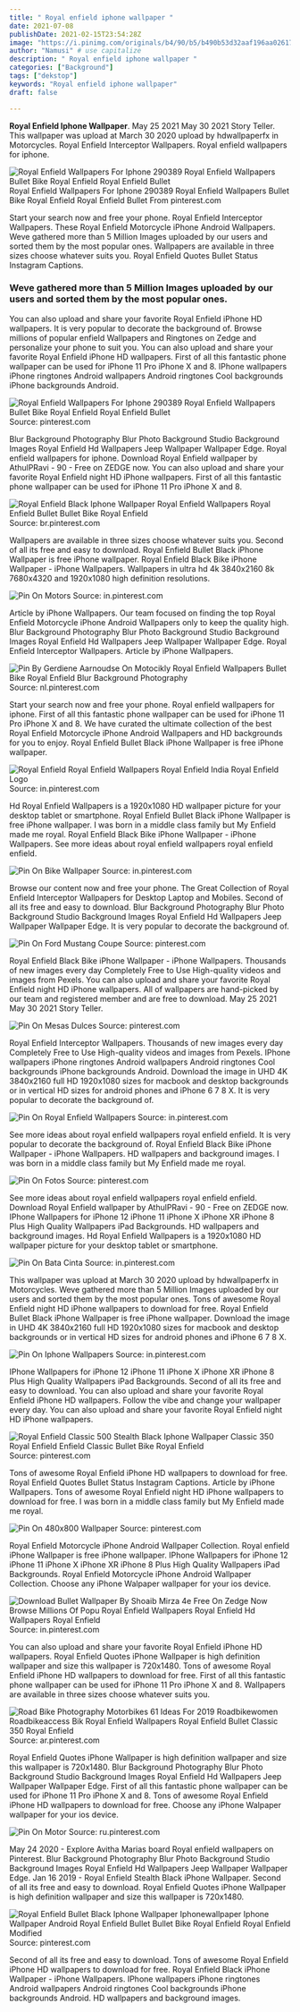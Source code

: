 ```yaml
---
title: " Royal enfield iphone wallpaper "
date: 2021-07-08
publishDate: 2021-02-15T23:54:28Z
image: "https://i.pinimg.com/originals/b4/90/b5/b490b53d32aaf196aa02617d52cbe4bf.jpg"
author: "Namusi" # use capitalize
description: " Royal enfield iphone wallpaper "
categories: ["Background"]
tags: ["dekstop"]
keywords: "Royal enfield iphone wallpaper"
draft: false

---
```



**Royal Enfield Iphone Wallpaper**. May 25 2021 May 30 2021 Story Teller. This wallpaper was upload at March 30 2020 upload by hdwallpaperfx in Motorcycles. Royal Enfield Interceptor Wallpapers. Royal enfield wallpapers for iphone.

![Royal Enfield Wallpapers For Iphone 290389 Royal Enfield Wallpapers Bullet Bike Royal Enfield Royal Enfield Bullet](https://i.pinimg.com/originals/1b/de/96/1bde9634480a727d38c0ce8e847e64e2.jpg "Royal Enfield Wallpapers For Iphone 290389 Royal Enfield Wallpapers Bullet Bike Royal Enfield Royal Enfield Bullet")
Royal Enfield Wallpapers For Iphone 290389 Royal Enfield Wallpapers Bullet Bike Royal Enfield Royal Enfield Bullet From pinterest.com


Start your search now and free your phone. Royal Enfield Interceptor Wallpapers. These Royal Enfield Motorcycle iPhone Android Wallpapers. Weve gathered more than 5 Million Images uploaded by our users and sorted them by the most popular ones. Wallpapers are available in three sizes choose whatever suits you. Royal Enfield Quotes Bullet Status Instagram Captions.

### Weve gathered more than 5 Million Images uploaded by our users and sorted them by the most popular ones.

You can also upload and share your favorite Royal Enfield iPhone HD wallpapers. It is very popular to decorate the background of. Browse millions of popular enfield Wallpapers and Ringtones on Zedge and personalize your phone to suit you. You can also upload and share your favorite Royal Enfield iPhone HD wallpapers. First of all this fantastic phone wallpaper can be used for iPhone 11 Pro iPhone X and 8. IPhone wallpapers iPhone ringtones Android wallpapers Android ringtones Cool backgrounds iPhone backgrounds Android.


![Royal Enfield Wallpapers For Iphone 290389 Royal Enfield Wallpapers Bullet Bike Royal Enfield Royal Enfield Bullet](https://i.pinimg.com/originals/1b/de/96/1bde9634480a727d38c0ce8e847e64e2.jpg "Royal Enfield Wallpapers For Iphone 290389 Royal Enfield Wallpapers Bullet Bike Royal Enfield Royal Enfield Bullet")
Source: pinterest.com

Blur Background Photography Blur Photo Background Studio Background Images Royal Enfield Hd Wallpapers Jeep Wallpaper Wallpaper Edge. Royal enfield wallpapers for iphone. Download Royal Enfield wallpaper by AthulPRavi - 90 - Free on ZEDGE now. You can also upload and share your favorite Royal Enfield night HD iPhone wallpapers. First of all this fantastic phone wallpaper can be used for iPhone 11 Pro iPhone X and 8.

![Royal Enfield Black Iphone Wallpaper Royal Enfield Wallpapers Royal Enfield Bullet Bullet Bike Royal Enfield](https://i.pinimg.com/originals/64/a4/5f/64a45f75f96102bd53c0d6579d637114.jpg "Royal Enfield Black Iphone Wallpaper Royal Enfield Wallpapers Royal Enfield Bullet Bullet Bike Royal Enfield")
Source: br.pinterest.com

Wallpapers are available in three sizes choose whatever suits you. Second of all its free and easy to download. Royal Enfield Bullet Black iPhone Wallpaper is free iPhone wallpaper. Royal Enfield Black Bike iPhone Wallpaper - iPhone Wallpapers. Wallpapers in ultra hd 4k 3840x2160 8k 7680x4320 and 1920x1080 high definition resolutions.

![Pin On Motors](https://i.pinimg.com/736x/bf/a0/1f/bfa01f9d33f5d2c15152c583b353e30a.jpg "Pin On Motors")
Source: in.pinterest.com

Article by iPhone Wallpapers. Our team focused on finding the top Royal Enfield Motorcycle iPhone Android Wallpapers only to keep the quality high. Blur Background Photography Blur Photo Background Studio Background Images Royal Enfield Hd Wallpapers Jeep Wallpaper Wallpaper Edge. Royal Enfield Interceptor Wallpapers. Article by iPhone Wallpapers.

![Pin By Gerdiene Aarnoudse On Motocikly Royal Enfield Wallpapers Bullet Bike Royal Enfield Blur Background Photography](https://i.pinimg.com/originals/80/0d/17/800d178b7108af15118e7e01f3147d32.jpg "Pin By Gerdiene Aarnoudse On Motocikly Royal Enfield Wallpapers Bullet Bike Royal Enfield Blur Background Photography")
Source: nl.pinterest.com

Start your search now and free your phone. Royal enfield wallpapers for iphone. First of all this fantastic phone wallpaper can be used for iPhone 11 Pro iPhone X and 8. We have curated the ultimate collection of the best Royal Enfield Motorcycle iPhone Android Wallpapers and HD backgrounds for you to enjoy. Royal Enfield Bullet Black iPhone Wallpaper is free iPhone wallpaper.

![Royal Enfield Royal Enfield Wallpapers Royal Enfield India Royal Enfield Logo](https://i.pinimg.com/originals/71/1d/90/711d905c2564fc5337d4bb11c3a9d3c8.jpg "Royal Enfield Royal Enfield Wallpapers Royal Enfield India Royal Enfield Logo")
Source: in.pinterest.com

Hd Royal Enfield Wallpapers is a 1920x1080 HD wallpaper picture for your desktop tablet or smartphone. Royal Enfield Bullet Black iPhone Wallpaper is free iPhone wallpaper. I was born in a middle class family but My Enfield made me royal. Royal Enfield Black Bike iPhone Wallpaper - iPhone Wallpapers. See more ideas about royal enfield wallpapers royal enfield enfield.

![Pin On Bike Wallpaper](https://i.pinimg.com/originals/ec/00/98/ec0098d513729e658aaff9a3d8873542.jpg "Pin On Bike Wallpaper")
Source: in.pinterest.com

Browse our content now and free your phone. The Great Collection of Royal Enfield Interceptor Wallpapers for Desktop Laptop and Mobiles. Second of all its free and easy to download. Blur Background Photography Blur Photo Background Studio Background Images Royal Enfield Hd Wallpapers Jeep Wallpaper Wallpaper Edge. It is very popular to decorate the background of.

![Pin On Ford Mustang Coupe](https://i.pinimg.com/originals/a3/3c/f7/a33cf749fad937286dc34cb021aa77ad.jpg "Pin On Ford Mustang Coupe")
Source: pinterest.com

Royal Enfield Black Bike iPhone Wallpaper - iPhone Wallpapers. Thousands of new images every day Completely Free to Use High-quality videos and images from Pexels. You can also upload and share your favorite Royal Enfield night HD iPhone wallpapers. All of wallpapers are hand-picked by our team and registered member and are free to download. May 25 2021 May 30 2021 Story Teller.

![Pin On Mesas Dulces](https://i.pinimg.com/originals/82/51/91/8251917149a4113f2922b13a93dcb49a.jpg "Pin On Mesas Dulces")
Source: pinterest.com

Royal Enfield Interceptor Wallpapers. Thousands of new images every day Completely Free to Use High-quality videos and images from Pexels. IPhone wallpapers iPhone ringtones Android wallpapers Android ringtones Cool backgrounds iPhone backgrounds Android. Download the image in UHD 4K 3840x2160 full HD 1920x1080 sizes for macbook and desktop backgrounds or in vertical HD sizes for android phones and iPhone 6 7 8 X. It is very popular to decorate the background of.

![Pin On Royal Enfield Wallpapers](https://i.pinimg.com/474x/c5/d9/8d/c5d98dde39f6f752bd85aca4f6100d69.jpg "Pin On Royal Enfield Wallpapers")
Source: in.pinterest.com

See more ideas about royal enfield wallpapers royal enfield enfield. It is very popular to decorate the background of. Royal Enfield Black Bike iPhone Wallpaper - iPhone Wallpapers. HD wallpapers and background images. I was born in a middle class family but My Enfield made me royal.

![Pin On Fotos](https://i.pinimg.com/736x/ed/b2/3c/edb23c48c63637640d7a15c359cbd753.jpg "Pin On Fotos")
Source: pinterest.com

See more ideas about royal enfield wallpapers royal enfield enfield. Download Royal Enfield wallpaper by AthulPRavi - 90 - Free on ZEDGE now. IPhone Wallpapers for iPhone 12 iPhone 11 iPhone X iPhone XR iPhone 8 Plus High Quality Wallpapers iPad Backgrounds. HD wallpapers and background images. Hd Royal Enfield Wallpapers is a 1920x1080 HD wallpaper picture for your desktop tablet or smartphone.

![Pin On Bata Cinta](https://i.pinimg.com/474x/53/ed/38/53ed38a0e508745f50f14363beffc562.jpg "Pin On Bata Cinta")
Source: in.pinterest.com

This wallpaper was upload at March 30 2020 upload by hdwallpaperfx in Motorcycles. Weve gathered more than 5 Million Images uploaded by our users and sorted them by the most popular ones. Tons of awesome Royal Enfield night HD iPhone wallpapers to download for free. Royal Enfield Bullet Black iPhone Wallpaper is free iPhone wallpaper. Download the image in UHD 4K 3840x2160 full HD 1920x1080 sizes for macbook and desktop backgrounds or in vertical HD sizes for android phones and iPhone 6 7 8 X.

![Pin On Iphone Wallpapers](https://i.pinimg.com/originals/b7/3e/cd/b73ecd2ee59e53767a582c986849c02b.jpg "Pin On Iphone Wallpapers")
Source: in.pinterest.com

IPhone Wallpapers for iPhone 12 iPhone 11 iPhone X iPhone XR iPhone 8 Plus High Quality Wallpapers iPad Backgrounds. Second of all its free and easy to download. You can also upload and share your favorite Royal Enfield iPhone HD wallpapers. Follow the vibe and change your wallpaper every day. You can also upload and share your favorite Royal Enfield night HD iPhone wallpapers.

![Royal Enfield Classic 500 Stealth Black Iphone Wallpaper Classic 350 Royal Enfield Enfield Classic Bullet Bike Royal Enfield](https://i.pinimg.com/originals/a0/ae/40/a0ae4000e8a805d57adc92fb6e105e95.jpg "Royal Enfield Classic 500 Stealth Black Iphone Wallpaper Classic 350 Royal Enfield Enfield Classic Bullet Bike Royal Enfield")
Source: pinterest.com

Tons of awesome Royal Enfield iPhone HD wallpapers to download for free. Royal Enfield Quotes Bullet Status Instagram Captions. Article by iPhone Wallpapers. Tons of awesome Royal Enfield night HD iPhone wallpapers to download for free. I was born in a middle class family but My Enfield made me royal.

![Pin On 480x800 Wallpaper](https://i.pinimg.com/736x/3a/43/0f/3a430f9e3ae857766b8330e30b80aa4e.jpg "Pin On 480x800 Wallpaper")
Source: pinterest.com

Royal Enfield Motorcycle iPhone Android Wallpaper Collection. Royal enfield iPhone Wallpaper is free iPhone wallpaper. IPhone Wallpapers for iPhone 12 iPhone 11 iPhone X iPhone XR iPhone 8 Plus High Quality Wallpapers iPad Backgrounds. Royal Enfield Motorcycle iPhone Android Wallpaper Collection. Choose any iPhone Walpaper wallpaper for your ios device.

![Download Bullet Wallpaper By Shoaib Mirza 4e Free On Zedge Now Browse Millions Of Popu Royal Enfield Wallpapers Royal Enfield Hd Wallpapers Royal Enfield](https://i.pinimg.com/736x/c6/8d/55/c68d5537a18a570220ecd8695dadfe4e.jpg "Download Bullet Wallpaper By Shoaib Mirza 4e Free On Zedge Now Browse Millions Of Popu Royal Enfield Wallpapers Royal Enfield Hd Wallpapers Royal Enfield")
Source: in.pinterest.com

You can also upload and share your favorite Royal Enfield iPhone HD wallpapers. Royal Enfield Quotes iPhone Wallpaper is high definition wallpaper and size this wallpaper is 720x1480. Tons of awesome Royal Enfield iPhone HD wallpapers to download for free. First of all this fantastic phone wallpaper can be used for iPhone 11 Pro iPhone X and 8. Wallpapers are available in three sizes choose whatever suits you.

![Road Bike Photography Motorbikes 61 Ideas For 2019 Roadbikewomen Roadbikeaccess Bik Royal Enfield Wallpapers Royal Enfield Bullet Classic 350 Royal Enfield](https://i.pinimg.com/564x/b4/00/38/b400384a40b53b256f1bdf48b5fa5b65.jpg "Road Bike Photography Motorbikes 61 Ideas For 2019 Roadbikewomen Roadbikeaccess Bik Royal Enfield Wallpapers Royal Enfield Bullet Classic 350 Royal Enfield")
Source: ar.pinterest.com

Royal Enfield Quotes iPhone Wallpaper is high definition wallpaper and size this wallpaper is 720x1480. Blur Background Photography Blur Photo Background Studio Background Images Royal Enfield Hd Wallpapers Jeep Wallpaper Wallpaper Edge. First of all this fantastic phone wallpaper can be used for iPhone 11 Pro iPhone X and 8. Tons of awesome Royal Enfield iPhone HD wallpapers to download for free. Choose any iPhone Walpaper wallpaper for your ios device.

![Pin On Motor](https://i.pinimg.com/originals/35/3a/eb/353aeb8e291d56d3ef143b24bb0ddb39.jpg "Pin On Motor")
Source: ru.pinterest.com

May 24 2020 - Explore Avitha Marias board Royal enfield wallpapers on Pinterest. Blur Background Photography Blur Photo Background Studio Background Images Royal Enfield Hd Wallpapers Jeep Wallpaper Wallpaper Edge. Jan 16 2019 - Royal Enfield Stealth Black iPhone Wallpaper. Second of all its free and easy to download. Royal Enfield Quotes iPhone Wallpaper is high definition wallpaper and size this wallpaper is 720x1480.

![Royal Enfield Bullet Black Iphone Wallpaper Iphonewallpaper Iphone Wallpaper Android Royal Enfield Bullet Bullet Bike Royal Enfield Royal Enfield Modified](https://i.pinimg.com/originals/b4/90/b5/b490b53d32aaf196aa02617d52cbe4bf.jpg "Royal Enfield Bullet Black Iphone Wallpaper Iphonewallpaper Iphone Wallpaper Android Royal Enfield Bullet Bullet Bike Royal Enfield Royal Enfield Modified")
Source: pinterest.com

Second of all its free and easy to download. Tons of awesome Royal Enfield iPhone HD wallpapers to download for free. Royal Enfield Black iPhone Wallpaper - iPhone Wallpapers. IPhone wallpapers iPhone ringtones Android wallpapers Android ringtones Cool backgrounds iPhone backgrounds Android. HD wallpapers and background images.

